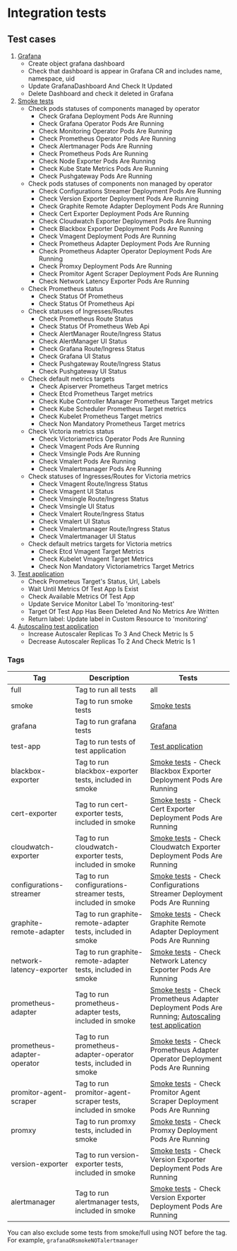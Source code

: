 # Integration tests

## Test cases

1. [Grafana](src/robot/tests/grafana)
   * Create object grafana dashboard
   * Check that dashboard is appear in Grafana CR and includes name, namespace, uid
   * Update GrafanaDashboard And Check It Updated
   * Delete Dashboard and check it deleted in Grafana
2. [Smoke tests](src/robot/tests/simple-test)
   * Check pods statuses of components managed by operator
      * Check Grafana Deployment Pods Are Running
      * Check Grafana Operator Pods Are Running
      * Check Monitoring Operator Pods Are Running
      * Check Prometheus Operator Pods Are Running
      * Check Alertmanager Pods Are Running
      * Check Prometheus Pods Are Running
      * Check Node Exporter Pods Are Running
      * Check Kube State Metrics Pods Are Running
      * Check Pushgateway Pods Are Running
   * Check pods statuses of components non managed by operator
      * Check Configurations Streamer Deployment Pods Are Running
      * Check Version Exporter Deployment Pods Are Running
      * Check Graphite Remote Adapter Deployment Pods Are Running
      * Check Cert Exporter Deployment Pods Are Running
      * Check Cloudwatch Exporter Deployment Pods Are Running
      * Check Blackbox Exporter Deployment Pods Are Running
      * Check Vmagent Deployment Pods Are Running
      * Check Prometheus Adapter Deployment Pods Are Running
      * Check Prometheus Adapter Operator Deployment Pods Are Running
      * Check Promxy Deployment Pods Are Running
      * Check Promitor Agent Scraper Deployment Pods Are Running
      * Check Network Latency Exporter Pods Are Running
   * Check Prometheus status
      * Check Status Of Prometheus
      * Check Status Of Prometheus Api
   * Check statuses of Ingresses/Routes
      * Check Prometheus Route Status
      * Check Status Of Prometheus Web Api
      * Check AlertManager Route/Ingress Status
      * Check AlertManager UI Status
      * Check Grafana Route/Ingress Status
      * Check Grafana UI Status
      * Check Pushgateway Route/Ingress Status
      * Check Pushgateway UI Status
   * Check default metrics targets
      * Check Apiserver Prometheus Target metrics
      * Check Etcd Prometheus Target metrics
      * Check Kube Controller Manager Prometheus Target metrics
      * Check Kube Scheduler Prometheus Target metrics
      * Check Kubelet Prometheus Target metrics
      * Check Non Mandatory Prometheus Target metrics
   * Check Victoria metrics status
      * Check Victoriametrics Operator Pods Are Running
      * Check Vmagent Pods Are Running
      * Check Vmsingle Pods Are Running
      * Check Vmalert Pods Are Running
      * Check Vmalertmanager Pods Are Running
   * Check statuses of Ingresses/Routes for Victoria metrics
      * Check Vmagent Route/Ingress Status
      * Check Vmagent UI Status
      * Check Vmsingle Route/Ingress Status
      * Check Vmsingle UI Status
      * Check Vmalert Route/Ingress Status
      * Check Vmalert UI Status
      * Check Vmalertmanager Route/Ingress Status
      * Check Vmalertmanager UI Status
   * Check default metrics targets for Victoria metrics
      * Check Etcd Vmagent Target Metrics
      * Check Kubelet Vmagent Target Metrics
      * Check Non Mandatory Victoriametrics Target Metrics
3. [Test application](src/robot/tests/test-app)
   * Check Prometeus Target's Status, Url, Labels
   * Wait Until Metrics Of Test App Is Exist
   * Check Available Metrics Of Test App
   * Update Service Monitor Label To 'monitoring-test'
   * Target Of Test App Has Been Deleted And No Metrics Are Written
   * Return label: Update label in Custom Resource to 'monitoring'
4. [Autoscaling test application](src/robot/tests/adapter)
   * Increase Autoscaler Replicas To 3 And Check Metric Is 5
   * Decrease Autoscaler Replicas To 2 And Check Metric Is 1

### Tags

<!-- markdownlint-disable line-length -->
| Tag                         | Description                                                     | Tests                                                                                                                                                                                 |
|-----------------------------|-----------------------------------------------------------------|---------------------------------------------------------------------------------------------------------------------------------------------------------------------------------------|
| full                        | Tag to run all tests                                            | all                                                                                                                                                                                   |
| smoke                       | Tag to run smoke tests                                          | [Smoke tests](src/robot/tests/simple-test)                                                                                                                              |
| grafana                     | Tag to run grafana tests                                        | [Grafana](src/robot/tests/grafana)                                                                                                               |
| test-app                    | Tag to run tests of test application                            | [Test application](src/robot/tests/test-app)                                                                                                                            |
| blackbox-exporter           | Tag to run blackbox-exporter tests, included in smoke           | [Smoke tests](src/robot/tests/simple-test) - Check Blackbox Exporter Deployment Pods Are Running                                                                        |
| cert-exporter               | Tag to run cert-exporter tests, included in smoke               | [Smoke tests](src/robot/tests/simple-test) - Check Cert Exporter Deployment Pods Are Running                                                                            |
| cloudwatch-exporter         | Tag to run cloudwatch-exporter tests, included in smoke         | [Smoke tests](src/robot/tests/simple-test) - Check Cloudwatch Exporter Deployment Pods Are Running                                                                                                                           | 
| configurations-streamer     | Tag to run configurations-streamer tests, included in smoke     | [Smoke tests](src/robot/tests/simple-test) - Check Configurations Streamer Deployment Pods Are Running                                                                  |
| graphite-remote-adapter     | Tag to run graphite-remote-adapter tests, included in smoke     | [Smoke tests](src/robot/tests/simple-test) - Check Graphite Remote Adapter Deployment Pods Are Running                                                                  |
| network-latency-exporter    | Tag to run graphite-remote-adapter tests, included in smoke     | [Smoke tests](src/robot/tests/simple-test) - Check Network Latency Exporter Pods Are Running                                                                            |
| prometheus-adapter          | Tag to run prometheus-adapter  tests, included in smoke         | [Smoke tests](src/robot/tests/simple-test) - Check Prometheus Adapter Deployment Pods Are Running; [Autoscaling test application](src/robot/tests/adapter) |
| prometheus-adapter-operator | Tag to run prometheus-adapter-operator tests, included in smoke | [Smoke tests](src/robot/tests/simple-test) - Check Prometheus Adapter Operator Deployment Pods Are Running                                                              |
| promitor-agent-scraper      | Tag to run promitor-agent-scraper tests, included in smoke      | [Smoke tests](src/robot/tests/simple-test) - Check Promitor Agent Scraper Deployment Pods Are Running                                                                   |
| promxy                      | Tag to run promxy tests, included in smoke                      | [Smoke tests](src/robot/tests/simple-test) - Check Promxy Deployment Pods Are Running                                                                                   |
| version-exporter            | Tag to run version-exporter tests, included in smoke            | [Smoke tests](src/robot/tests/simple-test) - Check Version Exporter Deployment Pods Are Running                                                                         |
| alertmanager                | Tag to run alertmanager tests, included in smoke                | [Smoke tests](src/robot/tests/simple-test) - Check Version Exporter Deployment Pods Are Running                                                                         |
<!-- markdownlint-enable line-length -->

You can also exclude some tests from smoke/full using NOT before the tag. For example, `grafanaORsmokeNOTalertmanager`
